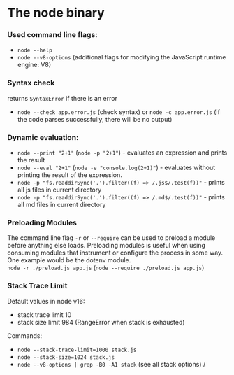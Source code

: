# The node binary

### Used command line flags:

- `node --help`
- `node --v8-options` (additional flags for modifying the JavaScript runtime engine: V8)

### Syntax check

returns `SyntaxError` if there is an error

- `node --check app.error.js` (check syntax) or `node -c app.error.js` (if the code parses successfully, there will be no output)

### Dynamic evaluation:

- `node --print "2+1"` (`node -p "2+1"`) - evaluates an expression and prints the result
- `node --eval "2+1"` (`node -e "console.log(2+1)"`) - evaluates without printing the result of the expression.
- `node -p "fs.readdirSync('.').filter((f) => /.js$/.test(f))"` - prints all js files in current directory
- `node -p "fs.readdirSync('.').filter((f) => /.md$/.test(f))"` - prints all md files in current directory

### Preloading Modules

The command line flag `-r` or `--require` can be used to preload a module before anything else loads. Preloading modules is useful when using consuming modules that instrument or configure the process in some way. One example would be the dotenv module.<br>
`node -r ./preload.js app.js` (`node --require ./preload.js app.js`)

### Stack Trace Limit

Default values in node v16:

- stack trace limit 10
- stack size limit 984 (RangeError when stack is exhausted)

Commands:

- `node --stack-trace-limit=1000 stack.js`
- `node --stack-size=1024 stack.js`
- `node --v8-options | grep -B0 -A1 stack` (see all stack options) /

